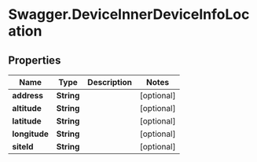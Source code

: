 # Swagger.DeviceInnerDeviceInfoLocation

## Properties
Name | Type | Description | Notes
------------ | ------------- | ------------- | -------------
**address** | **String** |  | [optional] 
**altitude** | **String** |  | [optional] 
**latitude** | **String** |  | [optional] 
**longitude** | **String** |  | [optional] 
**siteId** | **String** |  | [optional] 


